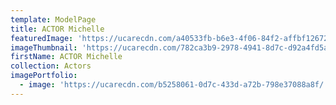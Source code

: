 ```yaml
---
template: ModelPage
title: ACTOR Michelle
featuredImage: 'https://ucarecdn.com/a40533fb-b6e3-4f06-84f2-affbf12672a3/'
imageThumbnail: 'https://ucarecdn.com/782ca3b9-2978-4941-8d7c-d92a4fd5af03/'
firstName: ACTOR Michelle
collection: Actors
imagePortfolio:
  - image: 'https://ucarecdn.com/b5258061-0d7c-433d-a72b-798e37088a8f/'
---
```


